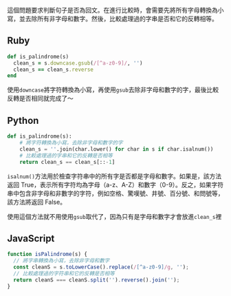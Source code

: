 這個問題要求判斷句子是否為回文。在進行比較時，會需要先將所有字母轉換為小寫，並去除所有非字母和數字。然後，比較處理過的字串是否和它的反轉相等。


## Ruby
```ruby
def is_palindrome(s)
  clean_s = s.downcase.gsub(/[^a-z0-9]/, '')
  clean_s == clean_s.reverse
end
```
使用`downcase`將字符轉換為小寫，再使用`gsub`去除非字母和數字的字，最後比較反轉是否相同就完成了～

## Python
```python
def is_palindrome(s):
    # 將字符轉換為小寫，去除非字母和數字的字
    clean_s = ''.join(char.lower() for char in s if char.isalnum())
    # 比較處理過的字串和它的反轉是否相等
    return clean_s == clean_s[::-1]
```

`isalnum()`方法用於檢查字符串中的所有字是否都是字母和數字。如果是，該方法返回 True，表示所有字符均為字母（a-z、A-Z）和數字（0-9）。反之，如果字符串中包含非字母和非數字的字符，例如空格、驚嘆號、井號、百分號、和問號等，該方法將返回 False。

使用這個方法就不用使用`gsub`取代了，因為只有是字母和數字才會放進`clean_s`裡

## JavaScript
```js
function isPalindrome(s) {
  // 將字串轉換為小寫，去除非字母和數字
  const cleanS = s.toLowerCase().replace(/[^a-z0-9]/g, '');
  // 比較處理過的字符串和它的反轉是否相等
  return cleanS === cleanS.split('').reverse().join('');
}
```
 

